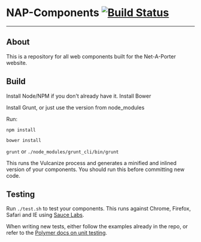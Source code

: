 # NAP-Components [![Build Status](https://travis-ci.org/NET-A-PORTER/nap-components.svg?branch=master)](https://travis-ci.org/NET-A-PORTER/nap-components)
----------------

## About

This is a repository for all web components built for the Net-A-Porter website.

## Build

Install Node/NPM if you don't already have it. Install Bower

Install Grunt, or just use the version from node_modules

Run:

`npm install`

`bower install`

`grunt` or `./node_modules/grunt_cli/bin/grunt`

This runs the Vulcanize process and generates a minified and inlined version of your components.
You should run this before committing new code.

## Testing

Run `./test.sh` to test your components. This runs against Chrome, Firefox, Safari and IE using [Sauce Labs](https://saucelabs.com/home).

When writing new tests, either follow the examples already in the repo, or refer to the [Polymer docs on unit testing](https://www.polymer-project.org/0.5/articles/unit-testing-elements.html#polymers-testing-conventions).


